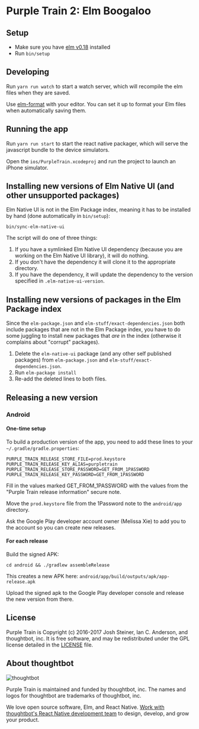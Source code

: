 # Purple Train 2: Elm Boogaloo

## Setup

* Make sure you have [elm v0.18](https://guide.elm-lang.org/install.html) installed
* Run `bin/setup`

## Developing

Run `yarn run watch` to start a watch server, which will recompile the elm files
when they are saved.

Use [elm-format](https://github.com/avh4/elm-format) with your editor. You can
set it up to format your Elm files when automatically saving them.

## Running the app

Run `yarn run start` to start the react native packager, which will serve the
javascript bundle to the device simulators.

Open the `ios/PurpleTrain.xcodeproj` and run the project to launch an iPhone simulator.

## Installing new versions of Elm Native UI (and other unsupported packages)

Elm Native UI is not in the Elm Package index, meaning it has to be installed by
hand (done automatically in `bin/setup`):

```
bin/sync-elm-native-ui
```

The script will do one of three things:

1. If you have a symlinked Elm Native UI dependency (because you are working on
   the Elm Native UI library), it will do nothing.
1. If you don't have the dependency it will clone it to the appropriate
   directory.
1. If you have the dependency, it will update the dependency to the version
   specified in `.elm-native-ui-version`.

## Installing new versions of packages in the Elm Package index

Since the `elm-package.json` and `elm-stuff/exact-dependencies.json` both
include packages that are not in the Elm Package index, you have to do some
juggling to install new packages that _are_ in the index (otherwise it complains
about "corrupt" packages).

1. Delete the `elm-native-ui` package (and any other self published packages)
   from `elm-package.json` and `elm-stuff/exact-dependencies.json`.
1. Run `elm-package install`
1. Re-add the deleted lines to both files.

## Releasing a new version

### Android

#### One-time setup
To build a production version of the app, you need to add these lines to your
`~/.gradle/gradle.properties`:

```
PURPLE_TRAIN_RELEASE_STORE_FILE=prod.keystore
PURPLE_TRAIN_RELEASE_KEY_ALIAS=purpletrain
PURPLE_TRAIN_RELEASE_STORE_PASSWORD=GET_FROM_1PASSWORD
PURPLE_TRAIN_RELEASE_KEY_PASSWORD=GET_FROM_1PASSWORD
```

Fill in the values marked GET_FROM_1PASSWORD with the values from the "Purple
Train release information" secure note.

Move the `prod.keystore` file from the 1Password note to the `android/app`
directory.

Ask the Google Play developer account owner (Melissa Xie) to add you to the
account so you can create new releases.

#### For each release

Build the signed APK:
```
cd android && ./gradlew assembleRelease
```
This creates a new APK here: `android/app/build/outputs/apk/app-release.apk`

Upload the signed apk to the Google Play developer console and release the new
version from there.

## License

Purple Train is Copyright (c) 2016-2017 Josh Steiner, Ian C. Anderson, and
thoughtbot, inc. It is free software, and may be redistributed under the GPL
license detailed in the [LICENSE] file.

[LICENSE]: /LICENSE

## About thoughtbot

![thoughtbot](http://presskit.thoughtbot.com/images/thoughtbot-logo-for-readmes.svg)

Purple Train is maintained and funded by thoughtbot, inc.
The names and logos for thoughtbot are trademarks of thoughtbot, inc.

We love open source software, Elm, and React Native. [Work with thoughtbot's
React Native development team][react-native] to design, develop, and grow your
product.

[react-native]:
https://thoughtbot.com/services/react?utm_source=github
